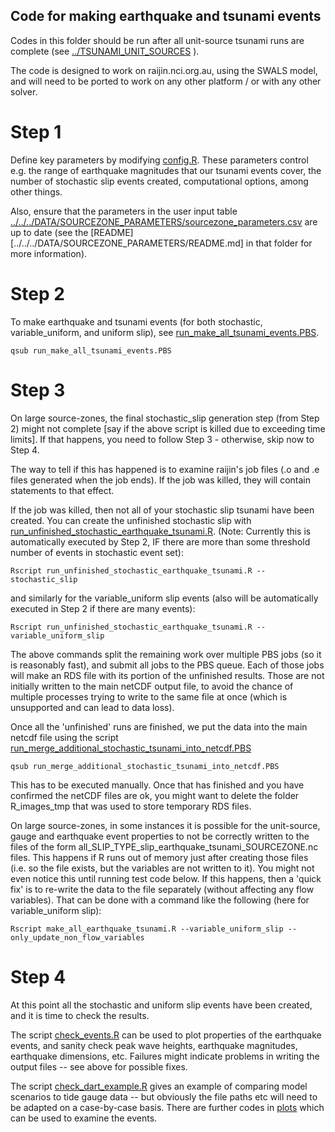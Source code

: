 Code for making earthquake and tsunami events
---------------------------------------------

Codes in this folder should be run after all unit-source tsunami runs are
complete (see [../TSUNAMI_UNIT_SOURCES](../TSUNAMI_UNIT_SOURCES) ).

The code is designed to work on raijin.nci.org.au, using the SWALS model, 
and will need to be ported to work on any other platform / or with any other 
solver. 


# Step 1

Define key parameters by modifying [config.R](config.R). These parameters
control e.g. the range of earthquake magnitudes that our tsunami events cover, 
the number of stochastic slip events created, computational options, among
other things. 

Also, ensure that the parameters in the user input table
[../../../DATA/SOURCEZONE_PARAMETERS/sourcezone_parameters.csv](../../../DATA/SOURCEZONE_PARAMETERS/sourcezone_parameters.csv)
are up to date (see the [README][../../../DATA/SOURCEZONE_PARAMETERS/README.md]
in that folder for more information).

# Step 2

To make earthquake and tsunami events (for both stochastic, variable_uniform,
and uniform slip), see
[run_make_all_tsunami_events.PBS](run_make_all_tsunami_events.PBS). 

    qsub run_make_all_tsunami_events.PBS

# Step 3

On large source-zones, the final stochastic_slip generation step (from Step 2)
might not complete [say if the above script is killed due to exceeding time
limits]. If that happens, you need to follow Step 3 - otherwise, skip now to Step 4. 

The way to tell if this has happened is to examine raijin's job files (.o and
.e files generated when the job ends). If the job was killed, they will
contain statements to that effect. 

If the job was killed, then not all of your stochastic slip tsunami have been
created.  You can create the unfinished stochastic slip with 
[run_unfinished_stochastic_earthquake_tsunami.R](run_unfinished_stochastic_earthquake_tsunami.R).
(Note: Currently this is automatically executed by Step 2, IF there are more than some
threshold number of events in stochastic event set):

    Rscript run_unfinished_stochastic_earthquake_tsunami.R --stochastic_slip

and similarly for the variable_uniform slip events (also will be automatically
executed in Step 2 if there are many events):

    Rscript run_unfinished_stochastic_earthquake_tsunami.R --variable_uniform_slip

The above commands split the remaining work over multiple PBS jobs (so it is reasonably
fast), and submit all jobs to the PBS queue. Each of those jobs will make an
RDS file with its portion of the unfinished results. Those are not initially
written to the main netCDF output file, to avoid the chance of multiple processes
trying to write to the same file at once (which is unsupported and can lead to data loss).

Once all the 'unfinished' runs are finished, we put the data into the
main netcdf file using the script
[run_merge_additional_stochastic_tsunami_into_netcdf.PBS](run_merge_additional_stochastic_tsunami_into_netcdf.PBS)

    qsub run_merge_additional_stochastic_tsunami_into_netcdf.PBS

This has to be executed manually. Once that has finished and you have confirmed
the netCDF files are ok, you might want to delete the folder R_images_tmp that
was used to store temporary RDS files. 

On large source-zones, in some instances it is possible for the unit-source, gauge
and earthquake event properties to not be correctly written to the files of the form
all_SLIP_TYPE_slip_earthquake_tsunami_SOURCEZONE.nc files. This happens if R
runs out of memory just after creating those files (i.e. so the file exists, but the
variables are not written to it). You might not even notice this until running
test code below. If this happens, then a 'quick fix' is to re-write the data to
the file separately (without affecting any flow variables). That can be done
with a command like the following (here for variable_uniform slip):

    Rscript make_all_earthquake_tsunami.R --variable_uniform_slip --only_update_non_flow_variables


# Step 4

At this point all the stochastic and uniform slip events have been created, and it is 
time to check the results. 

The script [check_events.R](check_events.R) can be used to plot properties of the earthquake
events, and sanity check peak wave heights, earthquake magnitudes, earthquake dimensions, etc.
Failures might indicate problems in writing the output files -- see above for possible fixes.

The script [check_dart_example.R](check_dart_example.R) gives an example of comparing
model scenarios to tide gauge data -- but obviously the file paths etc will need to be
adapted on a case-by-case basis. There are further codes in [plots](plots) which can
be used to examine the events. 

